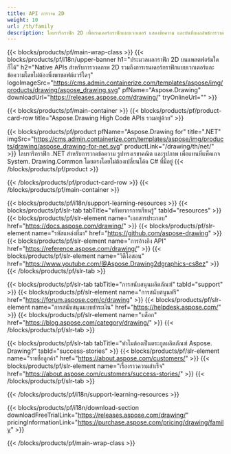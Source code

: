 ```yaml
---
title: API การวาด 2D
weight: 10
url: /th/family
description: ไลบรารีกราฟิก 2D เพื่อเรนเดอร์กราฟิกแบบเวกเตอร์ แสดงข้อความ และบันทึกผลลัพธ์การวาดในรูปแบบไฟล์กราฟิกที่ใช้กันทั่วไป
---
```


{{< blocks/products/pf/main-wrap-class >}}
{{< blocks/products/pf/i18n/upper-banner h1="ประมวลผลกราฟิก 2D บนแพลตฟอร์มใดก็ได้" h2="Native APIs สำหรับการวาดภาพ 2D รวมถึงการเรนเดอร์กราฟิกแบบเวกเตอร์และข้อความโดยไม่ต้องพึ่งพาซอฟต์แวร์ใดๆ" logoImageSrc="https://cms.admin.containerize.com/templates/aspose/img/products/drawing/aspose_drawing.svg" pfName="Aspose.Drawing" downloadUrl="https://releases.aspose.com/drawing/" tryOnlineUrl="" >}}

{{< blocks/products/pf/main-container >}}
{{< blocks/products/pf/product-card-row title="Aspose.Drawing High Code APIs รวมอยู่ด้วย" >}}

{{< blocks/products/pf/product pfName="Aspose.Drawing for" title=".NET" imgSrc="https://cms.admin.containerize.com/templates/aspose/img/products/drawing/aspose_drawing-for-net.svg" productLink="/drawing/th/net/" >}}
ไลบรารีกราฟิก .NET สำหรับการวาดข้อความ รูปทรงเรขาคณิต และรูปภาพ เพื่อแทนที่แพ็คเกจ System. Drawing.Common โดยตรงโดยไม่ต้องเปลี่ยนโค้ด C# ที่มีอยู่
{{< /blocks/products/pf/product >}}

{{< /blocks/products/pf/product-card-row >}}
{{< /blocks/products/pf/main-container >}}

{{< blocks/products/pf/i18n/support-learning-resources >}}
{{< blocks/products/pf/slr-tab tabTitle="ทรัพยากรการเรียนรู้" tabId="resources" >}}
{{< blocks/products/pf/slr-element name="เอกสารประกอบ" href="https://docs.aspose.com/drawing/" >}}
{{< blocks/products/pf/slr-element name="รหัสแหล่งที่มา" href="https://github.com/aspose-drawing" >}}
{{< blocks/products/pf/slr-element name="การอ้างอิง API" href="https://reference.aspose.com/drawing/" >}}
{{< blocks/products/pf/slr-element name="วิดีโอสอน" href="https://www.youtube.com/@Aspose.Drawing2dgraphics-cs8ez" >}}
{{< /blocks/products/pf/slr-tab >}}

{{< blocks/products/pf/slr-tab tabTitle="การสนับสนุนผลิตภัณฑ์" tabId="support" >}}
{{< blocks/products/pf/slr-element name="การสนับสนุนฟรี" href="https://forum.aspose.com/c/drawing" >}}
{{< blocks/products/pf/slr-element name="การสนับสนุนแบบชำระเงิน" href="https://helpdesk.aspose.com/" >}}
{{< blocks/products/pf/slr-element name="บล็อก" href="https://blog.aspose.com/category/drawing/" >}}
{{< /blocks/products/pf/slr-tab >}}

{{< blocks/products/pf/slr-tab tabTitle="ทำไมต้องเป็นตระกูลผลิตภัณฑ์ Aspose. Drawing?" tabId="success-stories" >}}
{{< blocks/products/pf/slr-element name="รายชื่อลูกค้า" href="https://about.aspose.com/customers/" >}}
{{< blocks/products/pf/slr-element name="เรื่องราวความสำเร็จ" href="https://about.aspose.com/customers/success-stories/" >}}
{{< /blocks/products/pf/slr-tab >}}

{{< /blocks/products/pf/i18n/support-learning-resources >}}

{{< blocks/products/pf/i18n/download-section downloadFreeTrialLink="https://releases.aspose.com/drawing/" pricingInformationLink="https://purchase.aspose.com/pricing/drawing/family" >}}

{{< /blocks/products/pf/main-wrap-class >}}
